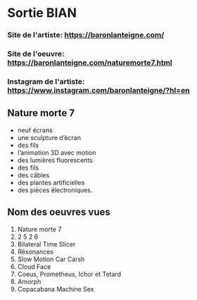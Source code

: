 # Sortie BIAN

### Site de l'artiste: https://baronlanteigne.com/

### Site de l'oeuvre: https://baronlanteigne.com/naturemorte7.html

### Instagram de l'artiste: https://www.instagram.com/baronlanteigne/?hl=en

## Nature morte 7
* neuf écrans
* une sculpture d’écran 
* des fils
* l’animation 3D avec motion
* des lumières fluorescents
* des fils 
* des câbles
* des plantes artificielles
* des pièces électroniques.

## Nom des oeuvres vues
1. Nature morte 7
2. 2 5 2 6
3. Bilateral Time Slicer
4. Résonances
5. Slow Motion Car Carsh
6. Cloud Face
7. Coeus, Prometheus, Ichor et Tetard
8. Amorph
9. Copacabana Machine Sex
